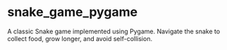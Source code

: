 # snake_game_pygame
A classic Snake game implemented using Pygame. Navigate the snake to collect food, grow longer, and avoid self-collision.
